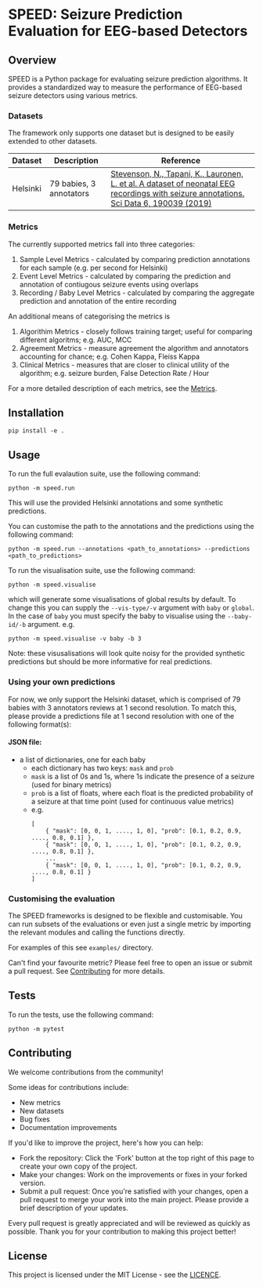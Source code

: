 # SPEED: Seizure Prediction Evaluation for EEG-based Detectors

## Overview
SPEED is a Python package for evaluating seizure prediction algorithms. It provides a standardized way to measure the performance of EEG-based seizure detectors using various metrics.


### Datasets

The framework only supports one dataset but is designed to be easily extended to other datasets.

| Dataset | Description | Reference |
| --- | --- | --- |
| Helsinki | 79 babies, 3 annotators | [Stevenson, N., Tapani, K., Lauronen, L. et al. A dataset of neonatal EEG recordings with seizure annotations. Sci Data 6, 190039 (2019)](https://doi.org/10.1038/sdata.2019.39) |


### Metrics

The currently supported metrics fall into three categories:

1. Sample Level Metrics - calculated by comparing prediction annotations for each sample (e.g. per second for Helsinki)
2. Event Level Metrics - calculated by comparing the prediction and annotation of contiugous seizure events using overlaps
3. Recording / Baby Level Metrics - calculated by comparing the aggregate prediction and annotation of the entire recording

An additional means of categorising the metrics is
1. Algorithim Metrics - closely follows training target; useful for comparing different algoritms; e.g. AUC, MCC
2. Agreement Metrics - measure agreement the algorithm and annotators accounting for chance; e.g. Cohen Kappa, Fleiss Kappa
3. Clinical Metrics - measures that are closer to clinical utility of the algorithm; e.g. seizure burden, False Detection Rate / Hour

For a more detailed description of each metrics, see the [Metrics](docs/metrics.md).


## Installation

```
pip install -e .
```

## Usage

To run the full evalaution suite, use the following command:

```
python -m speed.run
```
This will use the provided Helsinki annotations and some synthetic predictions.

You can customise the path to the annotations and the predictions using the following command:

```
python -m speed.run --annotations <path_to_annotations> --predictions <path_to_predictions>
```

To run the visualisation suite, use the following command:

```
python -m speed.visualise
```
which will generate some visualisations of global results by default. To change this you can supply the `--vis-type/-v` argument with `baby` or `global`. In the case of `baby` you must specify the baby to visualise using the `--baby-id/-b` argument. e.g.
```
python -m speed.visualise -v baby -b 3
```
Note: these visusalisations will look quite noisy for the provided synthetic predictions but should be more informative for real predictions.

### Using your own predictions

For now, we only support the Helsinki dataset, which is comprised of 79 babies with 3 annotators reviews at 1 second resolution. To match this, please provide a predictions file at 1 second resolution with one of the following format(s):

#### JSON file:
* a list of dictionaries, one for each baby
    * each dictionary has two keys: `mask` and `prob`
    * `mask` is a list of 0s and 1s, where 1s indicate the presence of a seizure (used for binary metrics)
    * `prob` is a list of floats, where each float is the predicted probability of a seizure at that time point (used for continuous value metrics)
    * e.g.
        ```
        [
            { "mask": [0, 0, 1, ...., 1, 0], "prob": [0.1, 0.2, 0.9, ...., 0.8, 0.1] },
            { "mask": [0, 0, 1, ...., 1, 0], "prob": [0.1, 0.2, 0.9, ...., 0.8, 0.1] },
            ...
            { "mask": [0, 0, 1, ...., 1, 0], "prob": [0.1, 0.2, 0.9, ...., 0.8, 0.1] }
        ]
        ```

### Customising the evaluation

The SPEED frameworks is designed to be flexible and customisable. You can run subsets of the evaluations or even just a single metric by importing the relevant modules and calling the functions directly.

For examples of this see `examples/` directory.

Can't find your favourite metric? Please feel free to open an issue or submit a pull request. See [Contributing](#contributing) for more details.


## Tests

To run the tests, use the following command:

```
python -m pytest
```

## Contributing

We welcome contributions from the community!

Some ideas for contributions include:
* New metrics
* New datasets
* Bug fixes
* Documentation improvements

If you'd like to improve the project, here's how you can help:

- Fork the repository: Click the 'Fork' button at the top right of this page to create your own copy of the project.
- Make your changes: Work on the improvements or fixes in your forked version.
- Submit a pull request: Once you're satisfied with your changes, open a pull request to merge your work into the main project. Please provide a brief description of your updates.

Every pull request is greatly appreciated and will be reviewed as quickly as possible. Thank you for your contribution to making this project better!


## License

This project is licensed under the MIT License - see the [LICENCE](LICENCE).